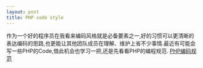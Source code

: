 ```yaml
---
layout: post
title: PHP code style
---
```


作为一个好的程序员在我看来编码风格就是必备要素之一,好的习惯可以更清晰的表达编码的思路,也更能让其他团队成员在理解、维护上省不少事情.最近有可能会写一些PHP的Code,借此机会也学习一把,还是先看看PHP的编程规范.
<a href="http://www.phpe.net/html/php_coding_standard_cn.html" target='_blank'>PHP编码规范</a>
